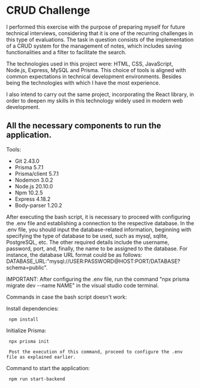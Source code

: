 # CRUD Challenge

I performed this exercise with the purpose of preparing myself for future technical interviews, considering that it is one of the recurring challenges in this type of evaluations. The task in question consists of the implementation of a CRUD system for the management of notes, which includes saving functionalities and a filter to facilitate the search.

The technologies used in this project were: HTML, CSS, JavaScript, Node.js, Express, MySQL and Prisma. This choice of tools is aligned with common expectations in technical development environments. Besides being the technologies with which I have the most experience. 

I also intend to carry out the same project, incorporating the React library, in order to deepen my skills in this technology widely used in modern web development.

## All the necessary components to run the application.

Tools:
- Git 2.43.0
- Prisma 5.7.1
- Prisma/client 5.7.1
- Nodemon 3.0.2
- Node.js 20.10.0
- Npm 10.2.5
- Express 4.18.2
- Body-parser 1.20.2

After executing the bash script, it is necessary to proceed with configuring the .env file and establishing a connection to the respective database. In the .env file, you should input the database-related information, beginning with specifying the type of database to be used, such as mysql, sqlite, PostgreSQL, etc. The other required details include the username, password, port, and, finally, the name to be assigned to the database. For instance, the database URL format could be as follows: DATABASE_URL:"mysql://USER:PASSWORD@HOST:PORT/DATABASE?schema=public".

IMPORTANT:
After configuring the .env file, run the command "npx prisma migrate dev --name NAME" in the visual studio code terminal.

Commands in case the bash script doesn't work:

Install dependencies:
```
 npm install

```

Initialize Prisma:
```
 npx prisma init

 Post the execution of this command, proceed to configure the .env file as explained earlier.
```

Command to start the application:

```
 npm run start-backend

```
